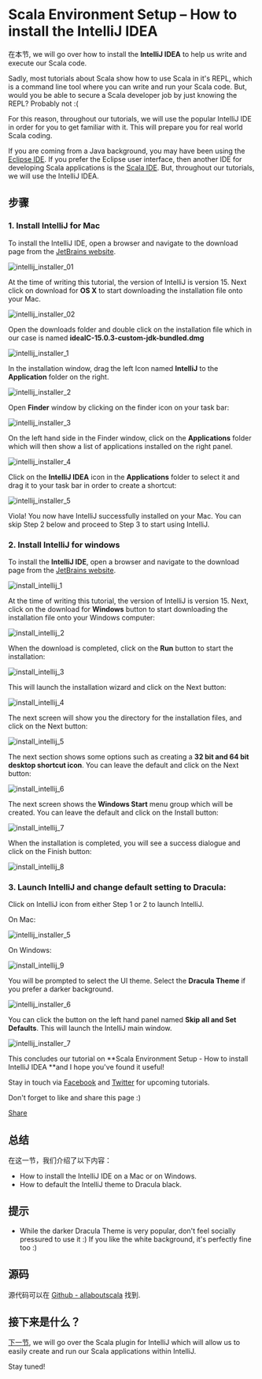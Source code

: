 # Scala Environment Setup – How to install the IntelliJ IDEA

在本节, we will go over how to install the **IntelliJ IDEA** to help us write and execute our Scala code.

 

Sadly, most tutorials about Scala show how to use Scala in it's REPL, which is a command line tool where you can write and run your Scala code. But, would you be able to secure a Scala developer job by just knowing the REPL? Probably not :(

 

For this reason, throughout our tutorials, we will use the popular IntelliJ IDE in order for you to get familiar with it. This will prepare you for real world Scala coding.

 

If you are coming from a Java background, you may have been using the [Eclipse IDE](https://eclipse.org/ide/). If you prefer the Eclipse user interface, then another IDE for developing Scala applications is the [Scala IDE](http://scala-ide.org/). But, throughout our tutorials, we will use the IntelliJ IDEA.

 

## 步骤

### 1. Install IntelliJ for Mac
To install the IntelliJ IDE, open a browser and navigate to the download page from the [JetBrains website](https://www.jetbrains.com/idea/download/).

 

![intellij_installer_01](http://allaboutscala.com/wp-content/uploads/2016/05/intellij_installer_01-1024x243.png)

 

At the time of writing this tutorial, the version of IntelliJ is version 15. Next click on download for **OS X** to start downloading the installation file onto your Mac.

 

![intellij_installer_02](http://allaboutscala.com/wp-content/uploads/2016/05/intellij_installer_02-1024x916.png)

 

Open the downloads folder and double click on the installation file which in our case is named **ideaIC-15.0.3-custom-jdk-bundled.dmg**

 

![intellij_installer_1](http://allaboutscala.com/wp-content/uploads/2016/05/intellij_installer_1-1024x164.png)

 

In the installation window, drag the left Icon named **IntelliJ** to the **Application** folder on the right.

 

![intellij_installer_2](http://allaboutscala.com/wp-content/uploads/2016/05/intellij_installer_2-1024x703.png)

 

Open **Finder** window by clicking on the finder icon on your task bar:

 

![intellij_installer_3](http://allaboutscala.com/wp-content/uploads/2016/05/intellij_installer_3-1024x219.png)

 

On the left hand side in the Finder window, click on the **Applications** folder which will then show a list of applications installed on the right panel.

 

![intellij_installer_4](http://allaboutscala.com/wp-content/uploads/2016/05/intellij_installer_4-1024x743.png)

 

Click on the **IntelliJ IDEA** icon in the **Applications** folder to select it and drag it to your task bar in order to create a shortcut:

 

![intellij_installer_5](http://allaboutscala.com/wp-content/uploads/2016/05/intellij_installer_5-1024x121.png)

 

Viola! You now have IntelliJ successfully installed on your Mac. You can skip Step 2 below and proceed to Step 3 to start using IntelliJ.

 

### 2. Install IntelliJ for windows
To install the **IntelliJ IDE**, open a browser and navigate to the download page from the [JetBrains website](https://www.jetbrains.com/idea/download/).

 

![install_intellij_1](http://allaboutscala.com/wp-content/uploads/2016/05/install_intellij_1-1024x217.png)

 

At the time of writing this tutorial, the version of IntelliJ is version 15. Next, click on the download for **Windows** button to start downloading the installation file onto your Windows computer:

 

![install_intellij_2](http://allaboutscala.com/wp-content/uploads/2016/05/install_intellij_2-1024x677.png)

 

When the download is completed, click on the **Run** button to start the installation:

 

![install_intellij_3](http://allaboutscala.com/wp-content/uploads/2016/05/install_intellij_3-1024x544.png)

 

This will launch the installation wizard and click on the Next button:

 

![install_intellij_4](http://allaboutscala.com/wp-content/uploads/2016/05/install_intellij_4-1024x788.png)

 

The next screen will show you the directory for the installation files, and click on the Next button:

 

![install_intellij_5](http://allaboutscala.com/wp-content/uploads/2016/05/install_intellij_5-1024x793.png)

 

The next section shows some options such as creating a **32 bit and 64 bit desktop shortcut icon**. You can leave the default and click on the Next button:

 

![install_intellij_6](http://allaboutscala.com/wp-content/uploads/2016/05/install_intellij_6-1024x795.png)

 

The next screen shows the **Windows Start** menu group which will be created. You can leave the default and click on the Install button:

 

![install_intellij_7](http://allaboutscala.com/wp-content/uploads/2016/05/install_intellij_7-1024x790.png)

 

When the installation is completed, you will see a success dialogue and click on the Finish button:

 

![install_intellij_8](http://allaboutscala.com/wp-content/uploads/2016/05/install_intellij_8-1024x790.png)

 

### 3. Launch IntelliJ and change default setting to Dracula:

Click on IntelliJ icon from either Step 1 or 2 to launch IntelliJ.

On Mac:

 

![intellij_installer_5](http://allaboutscala.com/wp-content/uploads/2016/05/intellij_installer_5-1-1024x121.png)

 

On Windows:

 

![install_intellij_9](http://allaboutscala.com/wp-content/uploads/2016/05/install_intellij_9-477x1024.png)

 

You will be prompted to select the UI theme. Select the **Dracula Theme** if you prefer a darker background. 

![intellij_installer_6](http://allaboutscala.com/wp-content/uploads/2016/05/intellij_installer_6-1024x856.png)

 

You can click the button on the left hand panel named **Skip all and Set Defaults**. This will launch the IntelliJ main window.

 

![intellij_installer_7](http://allaboutscala.com/wp-content/uploads/2016/05/intellij_installer_7-1024x696.png)

 

This concludes our tutorial on **Scala Environment Setup - How to install IntelliJ IDEA **and I hope you've found it useful!

 

Stay in touch via [Facebook](http://www.facebook.com/allaboutscala) and [Twitter](https://twitter.com/NadimBahadoor) for upcoming tutorials.

 

Don't forget to like and share this page :)

[Share]()

## 总结

在这一节，我们介绍了以下内容：

- How to install the IntelliJ IDE on a Mac or on Windows.
- How to default the IntelliJ theme to Dracula black.

## 提示

- While the darker Dracula Theme is very popular, don't feel socially pressured to use it :) If you like the white background, it's perfectly fine too :)

## 源码

源代码可以在 [Github - allaboutscala](https://github.com/nadimbahadoor/allaboutscala) 找到.

##  

## 接下来是什么？

[下一节](http://allaboutscala.com/tutorials/chapter-1-getting-familiar-intellij-ide/scala-environment-setup-install-scala-plugin-intellij/), we will go over the Scala plugin for IntelliJ which will allow us to easily create and run our Scala applications within IntelliJ.

 

Stay tuned!
